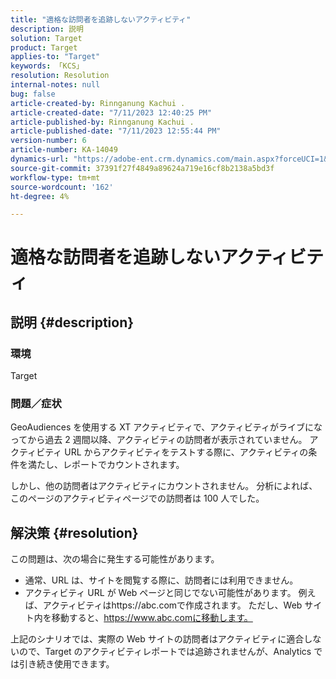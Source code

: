 ```yaml
---
title: "適格な訪問者を追跡しないアクティビティ"
description: 説明
solution: Target
product: Target
applies-to: "Target"
keywords: 「KCS」
resolution: Resolution
internal-notes: null
bug: false
article-created-by: Rinnganung Kachui .
article-created-date: "7/11/2023 12:40:25 PM"
article-published-by: Rinnganung Kachui .
article-published-date: "7/11/2023 12:55:44 PM"
version-number: 6
article-number: KA-14049
dynamics-url: "https://adobe-ent.crm.dynamics.com/main.aspx?forceUCI=1&pagetype=entityrecord&etn=knowledgearticle&id=73b18217-e81f-ee11-9cbe-6045bd006e5a"
source-git-commit: 37391f27f4849a89624a719e16cf8b2138a5bd3f
workflow-type: tm+mt
source-wordcount: '162'
ht-degree: 4%

---
```


# 適格な訪問者を追跡しないアクティビティ

## 説明 {#description}


### <b>環境</b>

Target

### <b>問題／症状</b>

GeoAudiences を使用する XT アクティビティで、アクティビティがライブになってから過去 2 週間以降、アクティビティの訪問者が表示されていません。 アクティビティ URL からアクティビティをテストする際に、アクティビティの条件を満たし、レポートでカウントされます。

しかし、他の訪問者はアクティビティにカウントされません。 分析によれば、このページのアクティビティページでの訪問者は 100 人でした。


## 解決策 {#resolution}


この問題は、次の場合に発生する可能性があります。

- 通常、URL は、サイトを閲覧する際に、訪問者には利用できません。
- アクティビティ URL が Web ページと同じでない可能性があります。 例えば、アクティビティはhttps://abc.comで作成されます。 ただし、Web サイト内を移動すると、https://www.abc.comに移動します。


上記のシナリオでは、実際の Web サイトの訪問者はアクティビティに適合しないので、Target のアクティビティレポートでは追跡されませんが、Analytics では引き続き使用できます。
